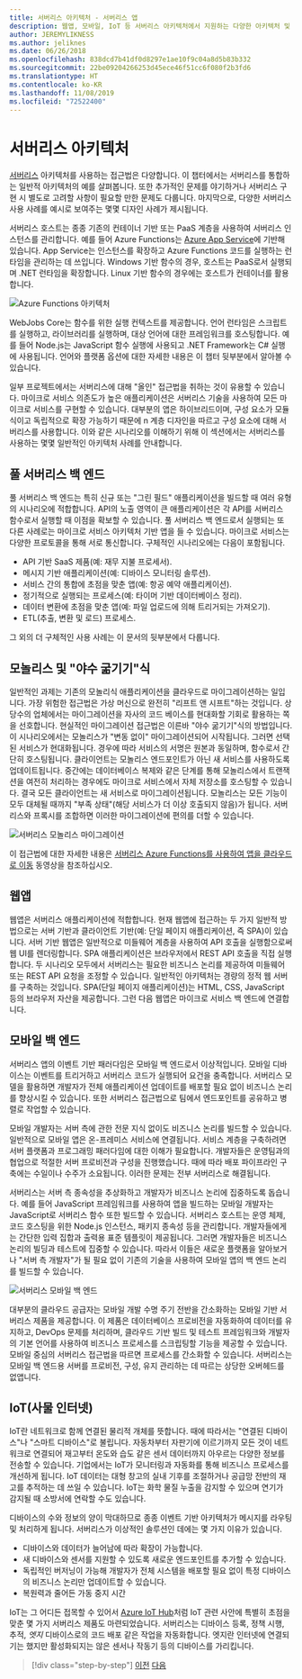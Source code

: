 ```yaml
---
title: 서버리스 아키텍처 - 서버리스 앱
description: 웹앱, 모바일, IoT 등 서버리스 아키텍처에서 지원하는 다양한 아키텍처 및 앱 탐색입니다.
author: JEREMYLIKNESS
ms.author: jeliknes
ms.date: 06/26/2018
ms.openlocfilehash: 838dcd7b41df0d8297e1ae10f9c04a8d5b83b332
ms.sourcegitcommit: 22be09204266253d45ece46f51cc6f080f2b3fd6
ms.translationtype: HT
ms.contentlocale: ko-KR
ms.lasthandoff: 11/08/2019
ms.locfileid: "72522400"
---
```

# <a name="serverless-architecture"></a>서버리스 아키텍처

[서버리스](https://azure.com/serverless) 아키텍처를 사용하는 접근법은 다양합니다. 이 챕터에서는 서버리스를 통합하는 일반적 아키텍처의 예를 살펴봅니다. 또한 추가적인 문제를 야기하거나 서버리스 구현 시 별도로 고려할 사항이 필요할 만한 문제도 다룹니다. 마지막으로, 다양한 서버리스 사용 사례를 예시로 보여주는 몇몇 디자인 사례가 제시됩니다.

서버리스 호스트는 종종 기존의 컨테이너 기반 또는 PaaS 계층을 사용하여 서버리스 인스턴스를 관리합니다. 예를 들어 Azure Functions는 [Azure App Service](https://docs.microsoft.com/azure/app-service/)에 기반해 있습니다. App Service는 인스턴스를 확장하고 Azure Functions 코드를 실행하는 런타임을 관리하는 데 쓰입니다. Windows 기반 함수의 경우, 호스트는 PaaS로서 실행되며 .NET 런타임을 확장합니다. Linux 기반 함수의 경우에는 호스트가 컨테이너를 활용합니다.

![Azure Functions 아키텍처](./media/azure-functions-architecture.png)

WebJobs Core는 함수를 위한 실행 컨텍스트를 제공합니다. 언어 런타임은 스크립트를 실행하고, 라이브러리를 실행하며, 대상 언어에 대한 프레임워크를 호스팅합니다. 예를 들어 Node.js는 JavaScript 함수 실행에 사용되고 .NET Framework는 C# 실행에 사용됩니다. 언어와 플랫폼 옵션에 대한 자세한 내용은 이 챕터 뒷부분에서 알아볼 수 있습니다.

일부 프로젝트에서는 서버리스에 대해 "올인" 접근법을 취하는 것이 유용할 수 있습니다. 마이크로 서비스 의존도가 높은 애플리케이션은 서버리스 기술을 사용하여 모든 마이크로 서비스를 구현할 수 있습니다. 대부분의 앱은 하이브리드이며, 구성 요소가 모듈식이고 독립적으로 확장 가능하기 때문에 n 계층 디자인을 따르고 구성 요소에 대해 서버리스를 사용합니다. 이와 같은 시나리오를 이해하기 위해 이 섹션에서는 서버리스를 사용하는 몇몇 일반적인 아키텍처 사례를 안내합니다.

## <a name="full-serverless-back-end"></a>풀 서버리스 백 엔드

풀 서버리스 백 엔드는 특히 신규 또는 "그린 필드" 애플리케이션을 빌드할 때 여러 유형의 시나리오에 적합합니다. API의 노출 영역이 큰 애플리케이션은 각 API를 서버리스 함수로서 실행할 때 이점을 확보할 수 있습니다. 풀 서버리스 백 엔드로서 실행되는 또 다른 사례로는 마이크로 서비스 아키텍처 기반 앱을 들 수 있습니다. 마이크로 서비스는 다양한 프로토콜을 통해 서로 통신합니다. 구체적인 시나리오에는 다음이 포함됩니다.

- API 기반 SaaS 제품(예: 재무 지불 프로세서).
- 메시지 기반 애플리케이션(예: 디바이스 모니터링 솔루션).
- 서비스 간의 통합에 초점을 맞춘 앱(예: 항공 예약 애플리케이션).
- 정기적으로 실행되는 프로세스(예: 타이머 기반 데이터베이스 정리).
- 데이터 변환에 초점을 맞춘 앱(예: 파일 업로드에 의해 트리거되는 가져오기).
- ETL(추출, 변환 및 로드) 프로세스.

그 외의 더 구체적인 사용 사례는 이 문서의 뒷부분에서 다룹니다.

## <a name="monoliths-and-starving-the-beast"></a>모놀리스 및 "야수 굶기기"식

일반적인 과제는 기존의 모놀리식 애플리케이션을 클라우드로 마이그레이션하는 일입니다. 가장 위험한 접근법은 가상 머신으로 완전히 "리프트 앤 시프트"하는 것입니다. 상당수의 업체에서는 마이그레이션을 자사의 코드 베이스를 현대화할 기회로 활용하는 쪽을 선호합니다. 현실적인 마이그레이션 접근법은 이른바 "야수 굶기기"식의 방법입니다. 이 시나리오에서는 모놀리스가 "변동 없이" 마이그레이션되어 시작됩니다. 그러면 선택된 서비스가 현대화됩니다. 경우에 따라 서비스의 서명은 원본과 동일하며, 함수로서 간단히 호스팅됩니다. 클라이언트는 모놀리스 엔드포인트가 아닌 새 서비스를 사용하도록 업데이트됩니다. 중간에는 데이터베이스 복제와 같은 단계를 통해 모놀리스에서 트랜잭션을 여전히 처리하는 경우에도 마이크로 서비스에서 자체 저장소를 호스팅할 수 있습니다. 결국 모든 클라이언트는 새 서비스로 마이그레이션됩니다. 모놀리스는 모든 기능이 모두 대체될 때까지 "부족 상태"(해당 서비스가 더 이상 호출되지 않음)가 됩니다. 서버리스와 프록시를 조합하면 이러한 마이그레이션에 편의를 더할 수 있습니다.

![서버리스 모놀리스 마이그레이션](./media/serverless-monolith-migration.png)

이 접근법에 대한 자세한 내용은 [서버리스 Azure Functions를 사용하여 앱을 클라우드로 이동](https://channel9.msdn.com/Events/Connect/2017/E102) 동영상을 참조하십시오.

## <a name="web-apps"></a>웹앱

웹앱은 서버리스 애플리케이션에 적합합니다. 현재 웹앱에 접근하는 두 가지 일반적 방법으로는 서버 기반과 클라이언트 기반(예: 단일 페이지 애플리케이션, 즉 SPA)이 있습니다. 서버 기반 웹앱은 일반적으로 미들웨어 계층을 사용하여 API 호출을 실행함으로써 웹 UI를 렌더링합니다. SPA 애플리케이션은 브라우저에서 REST API 호출을 직접 실행합니다. 두 시나리오 모두에서 서버리스는 필요한 비즈니스 논리를 제공하여 미들웨어 또는 REST API 요청을 조정할 수 있습니다. 일반적인 아키텍처는 경량의 정적 웹 서버를 구축하는 것입니다. SPA(단일 페이지 애플리케이션)는 HTML, CSS, JavaScript 등의 브라우저 자산을 제공합니다. 그런 다음 웹앱은 마이크로 서비스 백 엔드에 연결합니다.

## <a name="mobile-back-ends"></a>모바일 백 엔드

서버리스 앱의 이벤트 기반 패러다임은 모바일 백 엔드로서 이상적입니다. 모바일 디바이스는 이벤트를 트리거하고 서버리스 코드가 실행되어 요건을 충족합니다. 서버리스 모델을 활용하면 개발자가 전체 애플리케이션 업데이트를 배포할 필요 없이 비즈니스 논리를 향상시킬 수 있습니다. 또한 서버리스 접근법으로 팀에서 엔드포인트를 공유하고 병렬로 작업할 수 있습니다.

모바일 개발자는 서버 측에 관한 전문 지식 없이도 비즈니스 논리를 빌드할 수 있습니다. 일반적으로 모바일 앱은 온-프레미스 서비스에 연결됩니다. 서비스 계층을 구축하려면 서버 플랫폼과 프로그래밍 패러다임에 대한 이해가 필요합니다. 개발자들은 운영팀과의 협업으로 적절한 서버 프로비전과 구성을 진행했습니다. 때에 따라 배포 파이프라인 구축에는 수일이나 수주가 소요됩니다. 이러한 문제는 전부 서버리스로 해결됩니다.

서버리스는 서버 측 종속성을 추상화하고 개발자가 비즈니스 논리에 집중하도록 돕습니다. 예를 들어 JavaScript 프레임워크를 사용하여 앱을 빌드하는 모바일 개발자는 JavaScript로 서버리스 함수 또한 빌드할 수 있습니다. 서버리스 호스트는 운영 체제, 코드 호스팅을 위한 Node.js 인스턴스, 패키지 종속성 등을 관리합니다. 개발자들에게는 간단한 입력 집합과 출력용 표준 템플릿이 제공됩니다. 그러면 개발자들은 비즈니스 논리의 빌딩과 테스트에 집중할 수 있습니다. 따라서 이들은 새로운 플랫폼을 알아보거나 "서버 측 개발자"가 될 필요 없이 기존의 기술을 사용하여 모바일 앱의 백 엔드 논리를 빌드할 수 있습니다.

![서버리스 모바일 백 엔드](./media/serverless-mobile-backend.png)

대부분의 클라우드 공급자는 모바일 개발 수명 주기 전반을 간소화하는 모바일 기반 서버리스 제품을 제공합니다. 이 제품은 데이터베이스 프로비전을 자동화하여 데이터를 유지하고, DevOps 문제를 처리하며, 클라우드 기반 빌드 및 테스트 프레임워크와 개발자의 기본 언어를 사용하여 비즈니스 프로세스를 스크립팅할 기능을 제공할 수 있습니다. 모바일 중심의 서버리스 접근법을 따르면 프로세스를 간소화할 수 있습니다. 서버리스는 모바일 백 엔드용 서버를 프로비전, 구성, 유지 관리하는 데 따르는 상당한 오버헤드를 없앱니다.

## <a name="internet-of-things-iot"></a>IoT(사물 인터넷)

IoT란 네트워크로 함께 연결된 물리적 개체를 뜻합니다. 때에 따라서는 "연결된 디바이스"나 "스마트 디바이스"로 불립니다. 자동차부터 자판기에 이르기까지 모든 것이 네트워크로 연결되어 재고부터 온도와 습도 같은 센서 데이터까지 아우르는 다양한 정보를 전송할 수 있습니다. 기업에서는 IoT가 모니터링과 자동화를 통해 비즈니스 프로세스를 개선하게 됩니다. IoT 데이터는 대형 창고의 실내 기후를 조절하거나 공급망 전반의 재고를 추적하는 데 쓰일 수 있습니다. IoT는 화학 물질 누출을 감지할 수 있으며 연기가 감지될 때 소방서에 연락할 수도 있습니다.

디바이스의 수와 정보의 양이 막대하므로 종종 이벤트 기반 아키텍처가 메시지를 라우팅 및 처리하게 됩니다. 서버리스가 이상적인 솔루션인 데에는 몇 가지 이유가 있습니다.

- 디바이스와 데이터가 늘어남에 따라 확장이 가능합니다.
- 새 디바이스와 센서를 지원할 수 있도록 새로운 엔드포인트를 추가할 수 있습니다.
- 독립적인 버저닝이 가능해 개발자가 전체 시스템을 배포할 필요 없이 특정 디바이스의 비즈니스 논리만 업데이트할 수 있습니다.
- 복원력과 줄어든 가동 중지 시간

IoT는 그 어디든 접목할 수 있어서 [Azure IoT Hub](https://docs.microsoft.com/azure/iot-hub)처럼 IoT 관련 사안에 특별히 초점을 맞춘 몇 가지 서버리스 제품도 마련되었습니다. 서버리스는 디바이스 등록, 정책 시행, 추적, *엣지* 디바이스로의 코드 배포 같은 작업을 자동화합니다. 엣지란 인터넷에 연결되기는 했지만 활성화되지는 않은 센서나 작동기 등의 디바이스를 가리킵니다.

>[!div class="step-by-step"]
>[이전](architecture-approaches.md)
>[다음](serverless-architecture-considerations.md)
